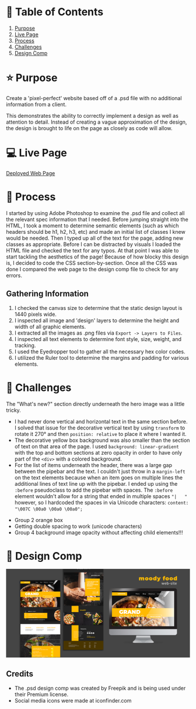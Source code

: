 # 📑 Table of Contents

1. [Purpose](#purpose)
2. [Live Page](#webpage)
3. [Process](#process)
4. [Challenges](#challenges)
5. [Design Comp](#designcomp)

# ⭐ Purpose <a name="purpose"></a>

Create a 'pixel-perfect' website based off of a .psd file with no additional information from a client.

This demonstrates the ability to correctly implement a design as well as attention to detail. Instead of creating a vague approximation of the design, the design is brought to life on the page as closely as code will allow.

# 💻 Live Page <a name="webpage"></a>

[Deployed Web Page](https://marina-russ.github.io/moody-food-pixel-perfect/)

# 📐 Process <a name="process"></a>

I started by using Adobe Photoshop to examine the .psd file and collect all the relevant spec information that I needed. Before jumping straight into the HTML, I took a moment to determine semantic elements (such as which headers should be h1, h2, h3, etc) and made an initial list of classes I knew would be needed. Then I typed up all of the text for the page, adding new classes as appropriate. Before I can be distracted by visuals I loaded the HTML file and checked the text for any typos. At that point I was able to start tackling the aesthetics of the page! Because of how blocky this design is, I decided to code the CSS section-by-section. Once all the CSS was done I compared the web page to the design comp file to check for any errors.

## Gathering Information

1. I checked the canvas size to determine that the static design layout is 1440 pixels wide.
2. I inspected all image and 'design' layers to determine the height and width of all graphic elements.
3. I extracted all the images as .png files via `Export -> Layers to Files`.
4. I inspected all text elements to determine font style, size, weight, and tracking.
5. I used the Eyedropper tool to gather all the necessary hex color codes.
6. I utilized the Ruler tool to determine the margins and padding for various elements.

# 🚀 Challenges <a name="challenges"></a>

The "What's new?" section directly underneath the hero image was a little tricky. 
* I had never done vertical and horizontal text in the same section before. I solved that issue for the decorative vertical text by using `transform` to rotate it 270° and then `position: relative` to place it where I wanted it. 
* The decorative yellow box background was also smaller than the section of text on that area of the page. I used `background: linear-gradient` with the top and bottom sections at zero opacity in order to have only part of the `<div>` with a colored background.
* For the list of items underneath the header, there was a large gap between the pipebar and the text. I couldn't just throw in a `margin-left` on the text elements because when an item goes on multiple lines the additional lines of text line up with the pipebar. I ended up using the `:before` pseudoclass to add the pipebar with spaces. The `:before` element wouldn't allow for a string that ended in multiple spaces `"|   "` however, so I hardcoded the spaces in via Unicode characters: `content: "\007C \00a0 \00a0 \00a0";`

- Group 2 orange box
- Getting double spacing to work (unicode characters)
- Group 4 background image opacity without affecting child elements!!!

# 🎨 Design Comp <a name="designcomp"></a>

![Design Comp Preview](images/design-comp-preview.jpg)

## Credits

- The .psd design comp was created by Freepik and is being used under their Premium license.
- Social media icons were made at iconfinder.com
